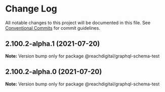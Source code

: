 # Change Log

All notable changes to this project will be documented in this file.
See [Conventional Commits](https://conventionalcommits.org) for commit guidelines.

## 2.100.2-alpha.1 (2021-07-20)

**Note:** Version bump only for package @reachdigital/graphql-schema-test





## 2.100.2-alpha.0 (2021-07-20)

**Note:** Version bump only for package @reachdigital/graphql-schema-test
